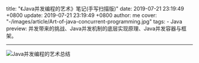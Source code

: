 title: "《Java并发编程的艺术》笔记(手写扫描版)"
date: 2019-07-21 23:19:49 +0800
update: 2019-07-21 23:19:49 +0800
author: me
cover: "-/images/article/Art-of-java-concurrent-programming.jpg"
tags:
    - Java
preview: 并发带来的挑战、Java并发机制的底层实现原理、Java并发容器与框架。

---

![Java并发编程的艺术总结](/images/article/Art-of-java-concurrent-programming.jpg)